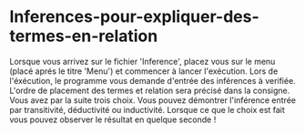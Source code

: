 # Inferences-pour-expliquer-des-termes-en-relation

Lorsque vous arrivez sur le fichier 'Inference', placez vous sur le menu (placé aprés le titre 'Menu') et commencer à lancer l'exécution.
Lors de l'éxécution, le programme vous demande d'entrée des inférences à verifiée. L'ordre de placement des termes et relation sera précisé 
dans la consigne.
Vous avez par la suite trois choix. Vous pouvez démontrer l'inférence entrée par transitivité, déductivité ou inductivité.
Lorsque ce que le choix est fait vous pouvez observer le résultat en quelque seconde ! 
